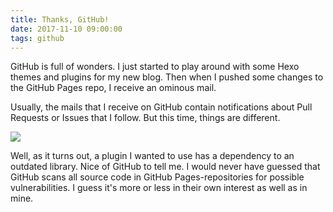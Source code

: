 ```yaml
---
title: Thanks, GitHub!
date: 2017-11-10 09:00:00
tags: github
---
```


GitHub is full of wonders. I just started to play around with some Hexo themes and plugins for my new blog. Then when I pushed some changes to the GitHub Pages repo, I receive an ominous mail.

Usually, the mails that I receive on GitHub contain notifications about Pull Requests or Issues that I follow. But this time, things are different.

![](/images/thanks-github/mail-content.png)

Well, as it turns out, a plugin I wanted to use has a dependency to an outdated library. Nice of GitHub to tell me. I would never have guessed that GitHub scans all source code in GitHub Pages-repositories for possible vulnerabilities. I guess it's more or less in their own interest as well as in mine.